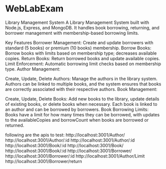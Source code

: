 # WebLabExam
Library Management System
A Library Management System built with Node.js, Express, and MongoDB. It handles book borrowing, returning, and borrower management with membership-based borrowing limits.

Key Features
Borrower Management: Create and update borrowers with standard (5 books) or premium (10 books) membership.
Borrow Books: Borrow books with limits based on membership type; decreases available copies.
Return Books: Return borrowed books and update available copies.
Limit Enforcement: Automatic borrowing limit checks based on membership type.
Author Management:

Create, Update, Delete Authors: Manage the authors in the library system. Authors can be linked to multiple books, and the system ensures that books are correctly associated with their respective authors.
Book Management:

Create, Update, Delete Books: Add new books to the library, update details of existing books, or delete books when necessary. Each book is linked to an author and can be borrowed by borrowers.
Book Borrowing Limits: Books have a limit for how many times they can be borrowed, with updates to the availableCopies and borrowCount when books are borrowed or returned.

following are the apis to test:
http://localhost:3001/Author/
http://localhost:3001/Author/:id
http://localhost:3001/Author/:id
http://localhost:3001/Book/:id
http://localhost:3001/Book/
http://localhost:3001/Book/:id
http://localhost:3001/Borrower/
http://localhost:3001/Borrower/:id
http://localhost:3001/Author/Limit
http://localhost:3001/Borrower/return

